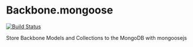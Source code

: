 Backbone.mongoose
=================

[![Build Status](https://secure.travis-ci.org/a-1/coral.png?branch=master)](http://travis-ci.org/a-1/Backbone.mongoose)

Store Backbone Models and Collections to the MongoDB with mongoosejs
